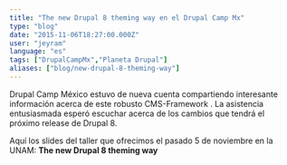 ```yaml
---
title: "The new Drupal 8 theming way en el Drupal Camp Mx"
type: "blog"
date: "2015-11-06T18:27:00.000Z"
user: "jeyram"
language: "es"
tags: ["DrupalCampMx","Planeta Drupal"]
aliases: ["blog/new-drupal-8-theming-way"]
---
```


  

Drupal Camp México estuvo de nueva cuenta compartiendo interesante información acerca de este robusto CMS-Framework . La asistencia entusiasmada esperó escuchar acerca de los cambios que tendrá el próximo release de Drupal 8.

Aquí los slides del taller que ofrecimos el pasado 5 de noviembre en la UNAM: **The new Drupal 8 theming way**